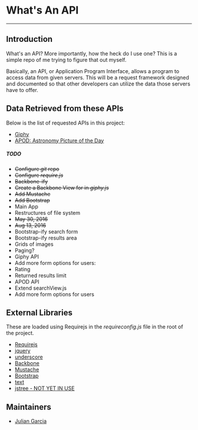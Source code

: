 # What's An API
___

## Introduction
What's an API? More importantly, how the heck do I use one? This is a simple repo of me trying to figure that out myself.

Basically, an API, or Application Program Interface, allows a program to access data from given servers. This will be a request framework designed and documented so that other developers can utilize the data those servers have to offer.

## Data Retrieved from these APIs
Below is the list of requested APIs in this project:
* [Giphy](https://github.com/Giphy/GiphyAPI)
* [APOD: Astronomy Picture of the Day](https://api.nasa.gov/api.html#apod)

##### TODO
* ~~Configure _git_ repo~~
* ~~Configure _require.js_~~
* ~~Backbone-ify~~
 * ~~Create a Backbone View for in _giphy.js_~~
* ~~Add Mustache~~
* ~~Add Bootstrap~~
* Main App
 * Restructures of file system
  * ~~May 30, 2016~~
  * ~~Aug 13, 2016~~
 * Bootstrap-ify search form
 * Bootstrap-ify results area
  * Grids of images
  * Paging?
* Giphy API
 * Add more form options for users:
  * Rating
  * Returned results limit
* APOD API
 * Extend searchView.js
 * Add more form options for users

## External Libraries
These are loaded using Requirejs in the _requireconfig.js_ file in the root of the project.
* [Requirejs](http://requirejs.org/)
* [jquery](https://jquery.com/)
* [underscore](http://underscorejs.org/)
* [Backbone](http://backbonejs.org/)
* [Mustache](https://github.com/janl/mustache.js)
* [Bootstrap](http://getbootstrap.com/)
* [text](https://github.com/requirejs/text)
* [jstree - NOT YET IN USE](https://www.jstree.com/)

## Maintainers
- [Julian Garcia](https://github.com/juliangarcia15)
